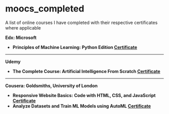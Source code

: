 # moocs_completed
A list of online courses I have completed with their respective certificates where applicable

<b>Edx: Microsoft<b/><br>
- Principles of Machine Learning: Python Edition <a href="https://courses.edx.org/certificates/7d1f0ae5afee49f481c10800463f7c2f">Certificate<a/>

<hr>

<b>Udemy</b>
- The Complete Course: Artificial Intelligence From Scratch <a href="">Certificate<a/>

<hr>

<b>Cousera: Goldsmiths, University of London<b/><br>
- Responsive Website Basics: Code with HTML, CSS, and JavaScript <a href="https://www.coursera.org/account/accomplishments/verify/G9J8E9DUSUJF">Certificate<a/>
- Analyze Datasets and Train ML Models using AutoML <a href="https://www.coursera.org/account/accomplishments/verify/UWEVLLRDNUXJ">Certificate<a/>

